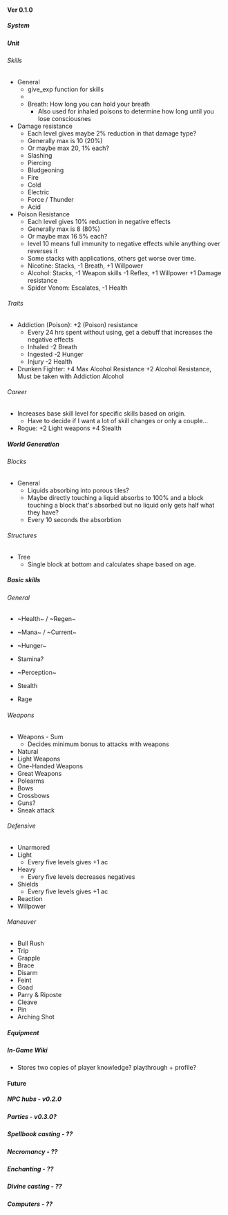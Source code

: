 
#### Ver 0.1.0

##### System

##### Unit
###### Skills
- General
  - give_exp function for skills
  - 
  - Breath: How long you can hold your breath
    - Also used for inhaled poisons to determine how long until you lose consciousnes
- Damage resistance
    - Each level gives maybe 2% reduction in that damage type?
    - Generally max is 10 (20%)
    - Or maybe max 20, 1% each?
  - Slashing
  - Piercing
  - Bludgeoning
  - Fire
  - Cold
  - Electric
  - Force / Thunder
  - Acid
- Poison Resistance
    - Each level gives 10% reduction in negative effects
    - Generally max is 8 (80%)
    - Or maybe max 16 5% each?
  - level 10 means full immunity to negative effects while anything over reverses it
  - Some stacks with applications, others get worse over time.
  - Nicotine:     Stacks,    -1 Breath,                  +1 Willpower
  - Alcohol:      Stacks,    -1 Weapon skills -1 Reflex, +1 Willpower +1 Damage resistance
  - Spider Venom: Escalates, -1 Health
###### Traits
- Addiction (Poison): +2 (Poison) resistance
  - Every 24 hrs spent without using, get a debuff that increases the negative effects
  - Inhaled  -2 Breath
  - Ingested -2 Hunger
  - Injury   -2 Health
- Drunken Fighter: +4 Max Alcohol Resistance +2 Alcohol Resistance, Must be taken with Addiction Alcohol
###### Career
- Increases base skill level for specific skills based on origin.
  - Have to decide if I want a lot of skill changes or only a couple...
- Rogue: +2 Light weapons +4 Stealth

##### World Generation
###### Blocks
- General
  - Liquids absorbing into porous tiles?
  - Maybe directly touching a liquid absorbs to 100% and a block touching a block that's
    absorbed but no liquid only gets half what they have?
  - Every 10 seconds the absorbtion
###### Structures
- Tree
  - Single block at bottom and calculates shape based on age.
##### Basic skills
###### General
- ~Health~ / ~Regen~
- ~Mana~ / ~Current~
- ~Hunger~
- Stamina?

- ~Perception~
- Stealth
- Rage

###### Weapons
- Weapons - Sum
  - Decides minimum bonus to attacks with weapons
- Natural
- Light Weapons
- One-Handed Weapons
- Great Weapons
- Polearms
- Bows
- Crossbows
- Guns?
- Sneak attack

###### Defensive
- Unarmored
- Light
  - Every five levels gives +1 ac
- Heavy
  - Every five levels decreases negatives
- Shields
  - Every five levels gives +1 ac
- Reaction
- Willpower

###### Maneuver
- Bull Rush
- Trip
- Grapple
- Brace
- Disarm
- Feint
- Goad
- Parry & Riposte
- Cleave
- Pin
- Arching Shot

##### Equipment
##### In-Game Wiki
- Stores two copies of player knowledge? playthrough + profile?


#### Future

##### NPC hubs          - v0.2.0
##### Parties           - v0.3.0?
##### Spellbook casting - ??
##### Necromancy        - ??
##### Enchanting        - ??
##### Divine casting    - ??
##### Computers         - ??

